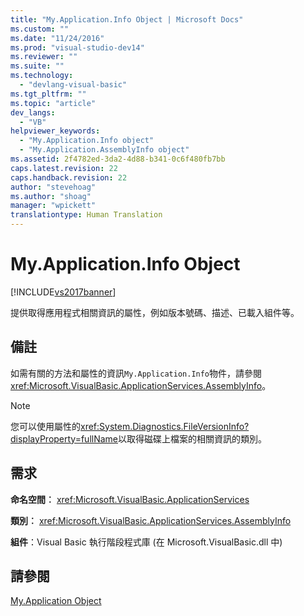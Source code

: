 ```yaml
---
title: "My.Application.Info Object | Microsoft Docs"
ms.custom: ""
ms.date: "11/24/2016"
ms.prod: "visual-studio-dev14"
ms.reviewer: ""
ms.suite: ""
ms.technology: 
  - "devlang-visual-basic"
ms.tgt_pltfrm: ""
ms.topic: "article"
dev_langs: 
  - "VB"
helpviewer_keywords: 
  - "My.Application.Info object"
  - "My.Application.AssemblyInfo object"
ms.assetid: 2f4782ed-3da2-4d88-b341-0c6f480fb7bb
caps.latest.revision: 22
caps.handback.revision: 22
author: "stevehoag"
ms.author: "shoag"
manager: "wpickett"
translationtype: Human Translation
---
```

# My.Application.Info Object
[!INCLUDE[vs2017banner](../../../csharp/includes/vs2017banner.md)]

提供取得應用程式相關資訊的屬性，例如版本號碼、描述、已載入組件等。  
  
## 備註  
 如需有關的方法和屬性的資訊`My.Application.Info`物件，請參閱<xref:Microsoft.VisualBasic.ApplicationServices.AssemblyInfo>。  
  
> [!NOTE]
>  您可以使用屬性的<xref:System.Diagnostics.FileVersionInfo?displayProperty=fullName>以取得磁碟上檔案的相關資訊的類別。  
  
## 需求  
 **命名空間︰** <xref:Microsoft.VisualBasic.ApplicationServices>  
  
 **類別︰** <xref:Microsoft.VisualBasic.ApplicationServices.AssemblyInfo>  
  
 **組件**：Visual Basic 執行階段程式庫 \(在 Microsoft.VisualBasic.dll 中\)  
  
## 請參閱  
 [My.Application Object](../../../visual-basic/language-reference/objects/my-application-object.md)